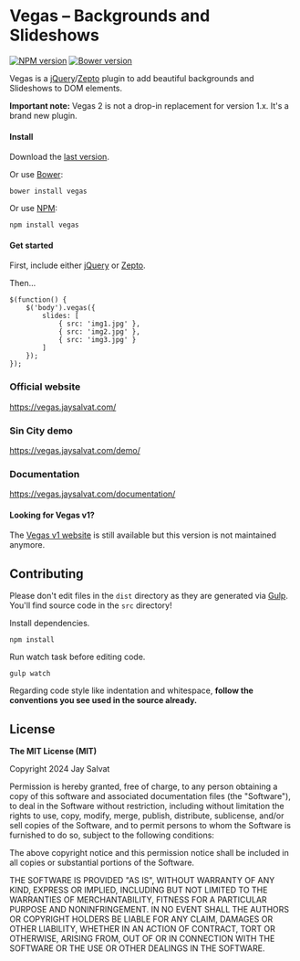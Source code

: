 Vegas – Backgrounds and Slideshows
==================================

[![NPM version](https://badge.fury.io/js/vegas.svg)](https://badge.fury.io/js/vegas)
[![Bower version](https://badge.fury.io/bo/vegas.svg)](https://badge.fury.io/bo/vegas)

Vegas is a [jQuery](https://jquery.com)/[Zepto](https://zeptojs.com) plugin 
to add beautiful backgrounds and Slideshows to DOM elements.

**Important note:** Vegas 2 is not a drop-in replacement for version 1.x. It's a brand new plugin.

#### Install

Download the [last version](https://jaysalvat.github.io/vegas/releases/latest/vegas.zip).

Or use [Bower](https://bower.io/):

    bower install vegas

Or use [NPM](https://www.npmjs.org/):

    npm install vegas

#### Get started

First, include either [jQuery](https://jquery.com) or [Zepto](https://zeptojs.com).

Then...

    $(function() {
        $('body').vegas({
            slides: [
                { src: 'img1.jpg' },
                { src: 'img2.jpg' },
                { src: 'img3.jpg' }
            ]
        });
    });

### Official website
https://vegas.jaysalvat.com/

### Sin City demo
https://vegas.jaysalvat.com/demo/

### Documentation
https://vegas.jaysalvat.com/documentation/

#### Looking for Vegas v1?

The [Vegas v1 website](http://v1.vegas.jaysalvat.com) is still available but this version is not maintained anymore.

Contributing
------------

Please don't edit files in the `dist` directory as they are generated via [Gulp](https://gulpjs.com). 
You'll find source code in the `src` directory!

Install dependencies.

    npm install

Run watch task before editing code. 

    gulp watch

Regarding code style like indentation and whitespace, **follow the conventions you see used in the source already.**

License
-------

**The MIT License (MIT)**

Copyright 2024 Jay Salvat

Permission is hereby granted, free of charge, to any person obtaining a copy
of this software and associated documentation files (the "Software"), to deal
in the Software without restriction, including without limitation the rights
to use, copy, modify, merge, publish, distribute, sublicense, and/or sell
copies of the Software, and to permit persons to whom the Software is
furnished to do so, subject to the following conditions:

The above copyright notice and this permission notice shall be included in
all copies or substantial portions of the Software.

THE SOFTWARE IS PROVIDED "AS IS", WITHOUT WARRANTY OF ANY KIND, EXPRESS OR
IMPLIED, INCLUDING BUT NOT LIMITED TO THE WARRANTIES OF MERCHANTABILITY,
FITNESS FOR A PARTICULAR PURPOSE AND NONINFRINGEMENT. IN NO EVENT SHALL THE
AUTHORS OR COPYRIGHT HOLDERS BE LIABLE FOR ANY CLAIM, DAMAGES OR OTHER
LIABILITY, WHETHER IN AN ACTION OF CONTRACT, TORT OR OTHERWISE, ARISING FROM,
OUT OF OR IN CONNECTION WITH THE SOFTWARE OR THE USE OR OTHER DEALINGS IN
THE SOFTWARE.

